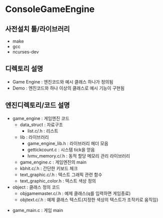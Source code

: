 # ConsoleGameEngine

## 사전설치 툴/라이브러리
* make
* gcc
* ncurses-dev

## 디렉토리 설명
* Game Engine : 엔진코드와 예시 클래스 하나가 정의됨
* Demo : 엔진코드와 하나 이상의 클래스로 예시 기능이 구현됨
   
## 엔진디렉토리/코드 설명
* game_engine : 게임엔진 코드 
   * data_struct : 자료구조 
      + list.c/.h : 리스트 
   * lib : 라이브러리 
      + game_engine_lib.h : 라이브러리 헤더 모음 
      + gettickcount.c : 시스템 tick을 얻음 
      + lvmv_memory.c/.h : 동적 할당 메모리 관리 라이브러리 
   + game_engine.c : 게임엔진의 main 
   + kbhit.c/.h : 간단한 키보드 체크 
   + text_graphic.c/.h : 텍스트 그래픽 관련 함수 
   + text_graphic_color.h : 텍스트 색상 정의 
* object : 클래스 정의 코드 
   + objgamemaster.c/.h : 예제 클래스(q를 입력하면 게임종료) 
   + objtext.c/.h : 예제 클래스 텍스트(지정한 색상의 텍스트가 조작키로 움직임) 
+ game_main.c : 게임 main 
